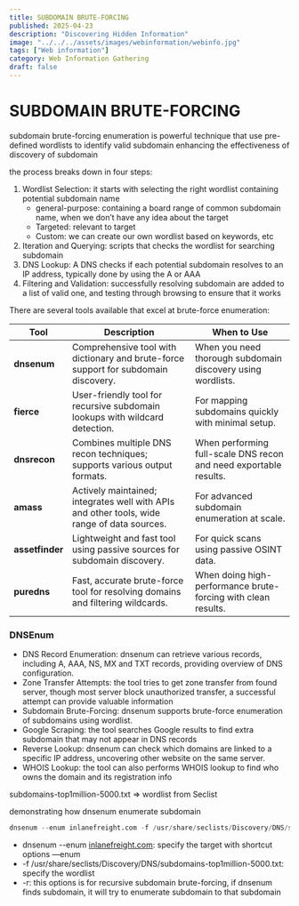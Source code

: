 ```yaml
---
title: SUBDOMAIN BRUTE-FORCING
published: 2025-04-23
description: "Discovering Hidden Information"
image: "../../../assets/images/webinformation/webinfo.jpg"
tags: ["Web information"]
category: Web Information Gathering
draft: false
---
```

# SUBDOMAIN BRUTE-FORCING

subdomain brute-forcing enumeration is powerful technique that use pre-defined wordlists to identify valid subdomain enhancing the effectiveness of discovery of subdomain

the process breaks down in four steps:

1. Wordlist Selection: it starts with selecting the right wordlist containing potential subdomain name
    - general-purpose: containing a board range of common subdomain name, when we don’t have any idea about the target
    - Targeted: relevant to target
    - Custom: we can create our own wordlist based on keywords, etc
2. Iteration and Querying: scripts that checks the wordlist for searching subdomain
3. DNS Lookup: A DNS checks if each potential subdomain resolves to an IP address, typically done by using the A or AAA
4. Filtering and Validation: successfully resolving subdomain are added to a list of valid one, and testing through browsing to ensure that it works

There are several tools available that excel at brute-force enumeration:

| **Tool** | **Description** | **When to Use** |
| --- | --- | --- |
| **dnsenum** | Comprehensive tool with dictionary and brute-force support for subdomain discovery. | When you need thorough subdomain discovery using wordlists. |
| **fierce** | User-friendly tool for recursive subdomain lookups with wildcard detection. | For mapping subdomains quickly with minimal setup. |
| **dnsrecon** | Combines multiple DNS recon techniques; supports various output formats. | When performing full-scale DNS recon and need exportable results. |
| **amass** | Actively maintained; integrates well with APIs and other tools, wide range of data sources. | For advanced subdomain enumeration at scale. |
| **assetfinder** | Lightweight and fast tool using passive sources for subdomain discovery. | For quick scans using passive OSINT data. |
| **puredns** | Fast, accurate brute-force tool for resolving domains and filtering wildcards. | When doing high-performance brute-forcing with clean results. |

### **DNSEnum**

- DNS Record Enumeration: dnsenum can retrieve various records, including A, AAA, NS, MX and TXT records, providing overview of DNS configuration.
- Zone Transfer Attempts: the tool tries to get zone transfer from found server, though most server block unauthorized transfer, a successful attempt can provide valuable information
- Subdomain Brute-Forcing: dnsenum supports brute-force enumeration of subdomains using wordlist.
- Google Scraping: the tool searches Google results to find extra subdomain that may not appear in DNS records
- Reverse Lookup: dnsenum can check which domains are linked to a specific IP address, uncovering other website on the same server.
- WHOIS Lookup: the tool can also performs WHOIS lookup to find who owns the domain and its registration info

subdomains-top1million-5000.txt ⇒ wordlist from Seclist 

demonstrating how dnsenum enumerate subdomain 

```python
dnsenum --enum inlanefreight.com -f /usr/share/seclists/Discovery/DNS/subdomains-top1million-110000.txt -r
```

- dnsenum --enum [inlanefreight.com](http://inlanefreight.com/): specify the target with shortcut options —enum
- -f /usr/share/seclists/Discovery/DNS/subdomains-top1million-5000.txt: specify the wordlist
- -r: this options is for recursive subdomain brute-forcing, if dnsenum  finds subdomain, it will try to enumerate subdomain to that subdomain